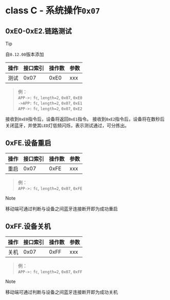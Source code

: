 # class C - 系统操作`0x07`

## 0xE0-0xE2.链路测试

> [!TIP]
> 自`0.12.00`版本添加

| 操作 | 接口索引 | 操作数  | 参数   |
| ---- | ---- | ---- | ---- |
| 测试 | 0x07 | 0xE0 | xxx |

> 例：   
> `APP->:` `fc`, `length=2`, `0x07`, `0xE0`  
> `->APP:` `fc`, `length=2`, `0x07`, `0xE1`  
> `APP->:` `fc`, `length=2`, `0x07`, `0xE2`  

接收到`0xE0`指令后，设备将返回`0xE1`指令。
接收到`0xE2`指令后，设备将在数秒后关闭蓝牙，并使其`LED`灯低频闪烁，表示测试通过，可分拣出。

## 0xFE.设备重启

| 操作 | 接口索引 | 操作数  | 参数   |
| ---- | ---- | ---- | ---- |
| 重启 | 0x07 | 0xFE | xxx |

> 例：   
> `APP->:` `fc`, `length=2`, `0x07`, `0xFE`  

> [!NOTE]
> 移动端可通过判断与设备之间蓝牙连接断开即为成功重启

## 0xFF.设备关机

| 操作 | 接口索引 | 操作数  | 参数   |
| ---- | ---- | ---- | ---- |
| 关机 | 0x07 | 0xFF | xxx |

> 例：   
> `APP->:` `fc`, `length=2`, `0x07`, `0xFF`  

> [!NOTE]
> 移动端可通过判断与设备之间蓝牙连接断开即为成功关机
